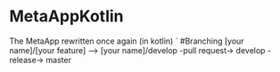 # MetaAppKotlin
The MetaApp rewritten once again (in kotlin)
´
#Branching
[your name]/[your feature] --> [your name]/develop -pull request-> develop -release-> master
